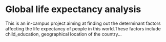 # Global life expectancy analysis
This is an in-campus project aiming at finding out the determinant factors affecting the life expectancy of people in this world.These factors include child_education, geographical location of the country...
